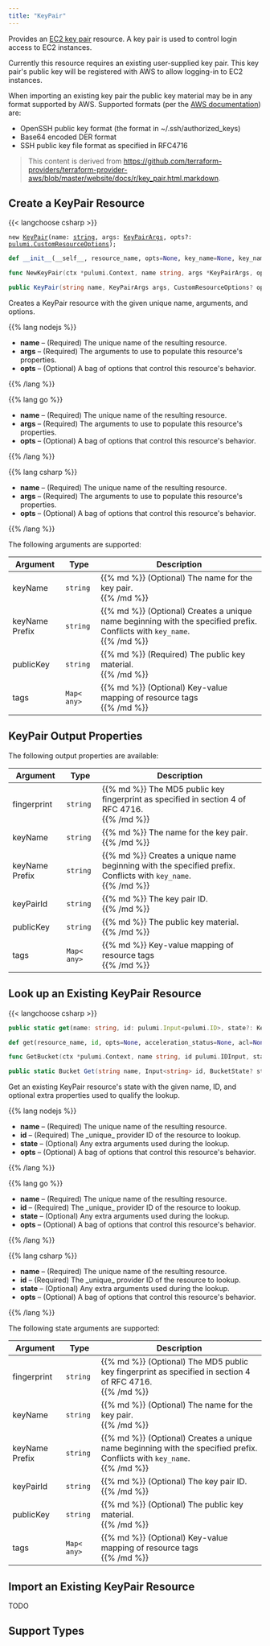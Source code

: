 ```yaml
---
title: "KeyPair"
---
```


<!-- WARNING: this file was generated by the Pulumi Terraform Bridge (tfgen) Tool. -->
<!-- Do not edit by hand unless you're certain you know what you are doing! -->

<style>
  table td p { margin-top: 0; margin-bottom: 0; }
</style>

Provides an [EC2 key pair](https://docs.aws.amazon.com/AWSEC2/latest/UserGuide/ec2-key-pairs.html) resource. A key pair is used to control login access to EC2 instances.

Currently this resource requires an existing user-supplied key pair. This key pair's public key will be registered with AWS to allow logging-in to EC2 instances.

When importing an existing key pair the public key material may be in any format supported by AWS. Supported formats (per the [AWS documentation](https://docs.aws.amazon.com/AWSEC2/latest/UserGuide/ec2-key-pairs.html#how-to-generate-your-own-key-and-import-it-to-aws)) are:

* OpenSSH public key format (the format in ~/.ssh/authorized_keys)
* Base64 encoded DER format
* SSH public key file format as specified in RFC4716

> This content is derived from https://github.com/terraform-providers/terraform-provider-aws/blob/master/website/docs/r/key_pair.html.markdown.


## Create a KeyPair Resource

{{< langchoose csharp >}}

<div class="highlight"><pre class="chroma"><code class="language-typescript" data-lang="typescript"><span class="k">new</span> <span class="nx"><a href=/docs/reference/pkg/nodejs/pulumi/aws/s3/#KeyPair>KeyPair</a></span><span class="p">(</span><span class="nx">name</span>: <span class="kt"><a href=https://developer.mozilla.org/en-US/docs/Web/JavaScript/Reference/Global_Objects/String>string</a></span><span class="p">,</span> <span class="nx">args</span>: <span class="kt"><a href=/docs/reference/pkg/nodejs/pulumi/aws/s3/#KeyPairArgs>KeyPairArgs</a></span><span class="p">,</span> <span class="nx">opts?</span>: <span class="kt"><a href=/docs/reference/pkg/nodejs/pulumi/pulumi/#CustomResourceOptions>pulumi.CustomResourceOptions</a></span><span class="p">);</span></code></pre></div>

```python
def __init__(__self__, resource_name, opts=None, key_name=None, key_name_prefix=None, public_key=None, tags=None, __props__=None)
```

```go
func NewKeyPair(ctx *pulumi.Context, name string, args *KeyPairArgs, opts ...pulumi.ResourceOption) (*KeyPair, error)

```

```csharp
public KeyPair(string name, KeyPairArgs args, CustomResourceOptions? options = null)

```

Creates a KeyPair resource with the given unique name, arguments, and options.

{{% lang nodejs %}}
<ul class="pl-10">
    <li><strong>name</strong> &ndash; (Required) The unique name of the resulting resource.</li>
    <li><strong>args</strong> &ndash; (Required) The arguments to use to populate this resource's properties.</li>
    <li><strong>opts</strong> &ndash; (Optional) A bag of options that control this resource's behavior.</li>
</ul>
{{% /lang %}}

{{% lang go %}}
<ul class="pl-10">
    <li><strong>name</strong> &ndash; (Required) The unique name of the resulting resource.</li>
    <li><strong>args</strong> &ndash; (Required) The arguments to use to populate this resource's properties.</li>
    <li><strong>opts</strong> &ndash; (Optional) A bag of options that control this resource's behavior.</li>
</ul>
{{% /lang %}}

{{% lang csharp %}}
<ul class="pl-10">
    <li><strong>name</strong> &ndash; (Required) The unique name of the resulting resource.</li>
    <li><strong>args</strong> &ndash; (Required) The arguments to use to populate this resource's properties.</li>
    <li><strong>opts</strong> &ndash; (Optional) A bag of options that control this resource's behavior.</li>
</ul>
{{% /lang %}}

The following arguments are supported:

<table class="ml-6">
    <thead>
        <tr>
            <th>Argument</th>
            <th>Type</th>
            <th>Description</th>
        </tr>
    </thead>
    <tbody>
        <tr>
            <td class="align-top">key<wbr>Name</td>
            <td class="align-top"><code>string</code></td>
            <td class="align-top">{{% md %}}
(Optional) The name for the key pair.

{{% /md %}}</td>
        </tr>
        <tr>
            <td class="align-top">key<wbr>Name<wbr>Prefix</td>
            <td class="align-top"><code>string</code></td>
            <td class="align-top">{{% md %}}
(Optional) Creates a unique name beginning with the specified prefix. Conflicts with `key_name`.

{{% /md %}}</td>
        </tr>
        <tr>
            <td class="align-top">public<wbr>Key</td>
            <td class="align-top"><code>string</code></td>
            <td class="align-top">{{% md %}}
(Required) The public key material.

{{% /md %}}</td>
        </tr>
        <tr>
            <td class="align-top">tags</td>
            <td class="align-top"><code>Map&lt;<wbr>any<wbr>&gt;</code></td>
            <td class="align-top">{{% md %}}
(Optional) Key-value mapping of resource tags

{{% /md %}}</td>
        </tr>
    </tbody>
</table>

## KeyPair Output Properties

The following output properties are available:

<table class="ml-6">
    <thead>
        <tr>
            <th>Argument</th>
            <th>Type</th>
            <th>Description</th>
        </tr>
    </thead>
    <tbody>
        <tr>
            <td class="align-top">fingerprint</td>
            <td class="align-top"><code>string</code></td>
            <td class="align-top">{{% md %}}
The MD5 public key fingerprint as specified in section 4 of RFC 4716.

{{% /md %}}</td>
        </tr>
        <tr>
            <td class="align-top">key<wbr>Name</td>
            <td class="align-top"><code>string</code></td>
            <td class="align-top">{{% md %}}
The name for the key pair.

{{% /md %}}</td>
        </tr>
        <tr>
            <td class="align-top">key<wbr>Name<wbr>Prefix</td>
            <td class="align-top"><code>string</code></td>
            <td class="align-top">{{% md %}}
Creates a unique name beginning with the specified prefix. Conflicts with `key_name`.

{{% /md %}}</td>
        </tr>
        <tr>
            <td class="align-top">key<wbr>Pair<wbr>Id</td>
            <td class="align-top"><code>string</code></td>
            <td class="align-top">{{% md %}}
The key pair ID.

{{% /md %}}</td>
        </tr>
        <tr>
            <td class="align-top">public<wbr>Key</td>
            <td class="align-top"><code>string</code></td>
            <td class="align-top">{{% md %}}
The public key material.

{{% /md %}}</td>
        </tr>
        <tr>
            <td class="align-top">tags</td>
            <td class="align-top"><code>Map&lt;<wbr>any<wbr>&gt;</code></td>
            <td class="align-top">{{% md %}}
Key-value mapping of resource tags

{{% /md %}}</td>
        </tr>
    </tbody>
</table>

## Look up an Existing KeyPair Resource

{{< langchoose csharp >}}

```typescript
public static get(name: string, id: pulumi.Input<pulumi.ID>, state?: KeyPairState, opts?: pulumi.CustomResourceOptions): KeyPair;
```

```python
def get(resource_name, id, opts=None, acceleration_status=None, acl=None, arn=None, bucket=None, bucket_domain_name=None, bucket_prefix=None, bucket_regional_domain_name=None, cors_rules=None, force_destroy=None, hosted_zone_id=None, lifecycle_rules=None, loggings=None, object_lock_configuration=None, policy=None, region=None, replication_configuration=None, request_payer=None, server_side_encryption_configuration=None, tags=None, versioning=None, website=None, website_domain=None, website_endpoint=None)
```

```go
func GetBucket(ctx *pulumi.Context, name string, id pulumi.IDInput, state *BucketState, opts ...pulumi.ResourceOption) (*Bucket, error)
```

```csharp
public static Bucket Get(string name, Input<string> id, BucketState? state = null, CustomResourceOptions? options = null);
```

Get an existing KeyPair resource's state with the given name, ID, and optional extra
properties used to qualify the lookup.

{{% lang nodejs %}}
<ul class="pl-10">
    <li><strong>name</strong> &ndash; (Required) The unique name of the resulting resource.</li>
    <li><strong>id</strong> &ndash; (Required) The _unique_ provider ID of the resource to lookup.</li>
    <li><strong>state</strong> &ndash; (Optional) Any extra arguments used during the lookup.</li>
    <li><strong>opts</strong> &ndash; (Optional) A bag of options that control this resource's behavior.</li>
</ul>
{{% /lang %}}

{{% lang go %}}
<ul class="pl-10">
    <li><strong>name</strong> &ndash; (Required) The unique name of the resulting resource.</li>
    <li><strong>id</strong> &ndash; (Required) The _unique_ provider ID of the resource to lookup.</li>
    <li><strong>state</strong> &ndash; (Optional) Any extra arguments used during the lookup.</li>
    <li><strong>opts</strong> &ndash; (Optional) A bag of options that control this resource's behavior.</li>
</ul>
{{% /lang %}}

{{% lang csharp %}}
<ul class="pl-10">
    <li><strong>name</strong> &ndash; (Required) The unique name of the resulting resource.</li>
    <li><strong>id</strong> &ndash; (Required) The _unique_ provider ID of the resource to lookup.</li>
    <li><strong>state</strong> &ndash; (Optional) Any extra arguments used during the lookup.</li>
    <li><strong>opts</strong> &ndash; (Optional) A bag of options that control this resource's behavior.</li>
</ul>
{{% /lang %}}

The following state arguments are supported:

<table class="ml-6">
    <thead>
        <tr>
            <th>Argument</th>
            <th>Type</th>
            <th>Description</th>
        </tr>
    </thead>
    <tbody>
        <tr>
            <td class="align-top">fingerprint</td>
            <td class="align-top"><code>string</code></td>
            <td class="align-top">{{% md %}}
(Optional) The MD5 public key fingerprint as specified in section 4 of RFC 4716.

{{% /md %}}</td>
        </tr>
        <tr>
            <td class="align-top">key<wbr>Name</td>
            <td class="align-top"><code>string</code></td>
            <td class="align-top">{{% md %}}
(Optional) The name for the key pair.

{{% /md %}}</td>
        </tr>
        <tr>
            <td class="align-top">key<wbr>Name<wbr>Prefix</td>
            <td class="align-top"><code>string</code></td>
            <td class="align-top">{{% md %}}
(Optional) Creates a unique name beginning with the specified prefix. Conflicts with `key_name`.

{{% /md %}}</td>
        </tr>
        <tr>
            <td class="align-top">key<wbr>Pair<wbr>Id</td>
            <td class="align-top"><code>string</code></td>
            <td class="align-top">{{% md %}}
(Optional) The key pair ID.

{{% /md %}}</td>
        </tr>
        <tr>
            <td class="align-top">public<wbr>Key</td>
            <td class="align-top"><code>string</code></td>
            <td class="align-top">{{% md %}}
(Optional) The public key material.

{{% /md %}}</td>
        </tr>
        <tr>
            <td class="align-top">tags</td>
            <td class="align-top"><code>Map&lt;<wbr>any<wbr>&gt;</code></td>
            <td class="align-top">{{% md %}}
(Optional) Key-value mapping of resource tags

{{% /md %}}</td>
        </tr>
    </tbody>
</table>

## Import an Existing KeyPair Resource

TODO

## Support Types

